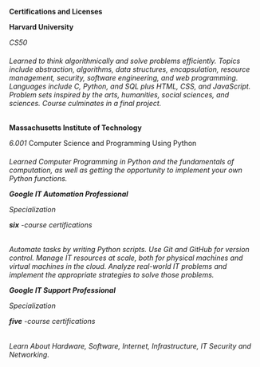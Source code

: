 **Certifications and Licenses**


__Harvard University__

 _CS50_
 <h6> Learned to think algorithmically and solve problems efficiently. Topics include abstraction, algorithms, data structures, encapsulation, resource management, security, software engineering, and web programming. Languages include C, Python, and SQL plus HTML, CSS, and JavaScript. Problem sets inspired by the arts, humanities, social sciences, and sciences. Course culminates in a final project.
</h6>


__Massachusetts Institute of Technology__

_6.001_
Computer Science and Programming Using Python

<h6> Learned Computer Programming in Python and the fundamentals of computation, as well as getting the opportunity to implement your own Python functions.</6>


__Google IT Automation Professional__

_Specialization_

__six__ -course certifications

<h6> Automate tasks by writing Python scripts. Use Git and GitHub for version control. Manage IT resources at scale, both for physical machines and virtual machines in the cloud. Analyze real-world IT problems and implement the appropriate strategies to solve those problems.</6>


__Google IT Support Professional__

_Specialization_

__five__ -course certifications

<h6> Learn About Hardware, Software, Internet, Infrastructure, IT Security and Networking.</h6>
